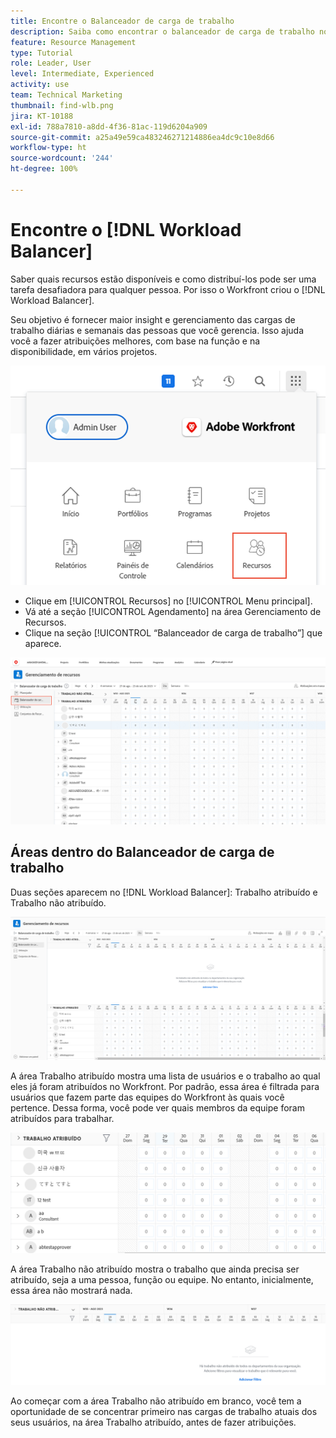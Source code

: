 ```yaml
---
title: Encontre o Balanceador de carga de trabalho
description: Saiba como encontrar o balanceador de carga de trabalho no Workfront e conhecer algumas das áreas disponíveis.
feature: Resource Management
type: Tutorial
role: Leader, User
level: Intermediate, Experienced
activity: use
team: Technical Marketing
thumbnail: find-wlb.png
jira: KT-10188
exl-id: 788a7810-a8dd-4f36-81ac-119d6204a909
source-git-commit: a25a49e59ca483246271214886ea4dc9c10e8d66
workflow-type: ht
source-wordcount: '244'
ht-degree: 100%

---
```


# Encontre o [!DNL Workload Balancer]

Saber quais recursos estão disponíveis e como distribuí-los pode ser uma tarefa desafiadora para qualquer pessoa. Por isso o Workfront criou o [!DNL Workload Balancer].

Seu objetivo é fornecer maior insight e gerenciamento das cargas de trabalho diárias e semanais das pessoas que você gerencia. Isso ajuda você a fazer atribuições melhores, com base na função e na disponibilidade, em vários projetos.

![recursos no menu principal](assets/Find_01.png)

* Clique em [!UICONTROL Recursos] no [!UICONTROL Menu principal].
* Vá até a seção [!UICONTROL Agendamento] na área Gerenciamento de Recursos.
* Clique na seção [!UICONTROL “Balanceador de carga de trabalho”] que aparece.

![seção balanceador de carga de trabalho](assets/Find_02.png)

## Áreas dentro do Balanceador de carga de trabalho

Duas seções aparecem no [!DNL Workload Balancer]: Trabalho atribuído e Trabalho não atribuído.

![área não atribuída](assets/Find_03.png)

A área Trabalho atribuído mostra uma lista de usuários e o trabalho ao qual eles já foram atribuídos no Workfront. Por padrão, essa área é filtrada para usuários que fazem parte das equipes do Workfront às quais você pertence. Dessa forma, você pode ver quais membros da equipe foram atribuídos para trabalhar.

![usuários da área atribuída](assets/Find_03b.png)

A área Trabalho não atribuído mostra o trabalho que ainda precisa ser atribuído, seja a uma pessoa, função ou equipe. No entanto, inicialmente, essa área não mostrará nada.

![área de trabalho não atribuído](assets/Find_03c.png)

Ao começar com a área Trabalho não atribuído em branco, você tem a oportunidade de se concentrar primeiro nas cargas de trabalho atuais dos seus usuários, na área Trabalho atribuído, antes de fazer atribuições.
